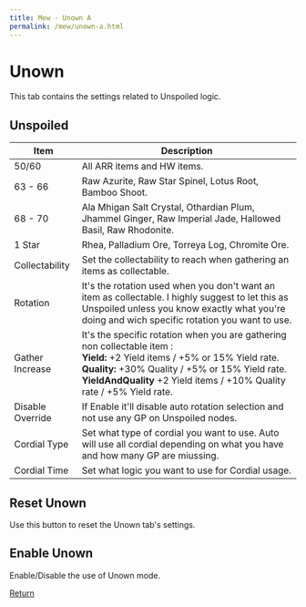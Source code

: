 ```yaml
---
title: Mew - Unown A
permalink: /mew/unown-a.html
---
```


# Unown
This tab contains the settings related to Unspoiled logic.

## Unspoiled

| Item | Description |
|------------------|-------------------------------------------------------------------------------------------------------------------------------------------------------------------------------------------------------------------------------------------------------------------|
| 50/60            | All ARR items and HW items.                                                                                                                                                                                                                                       |
| 63 - 66          | Raw Azurite, Raw Star Spinel, Lotus Root, Bamboo Shoot.                                                                                                                                                                                                           |
| 68 - 70          | Ala Mhigan Salt Crystal, Othardian Plum, Jhammel Ginger, Raw Imperial Jade, Hallowed Basil, Raw Rhodonite.                                                                                                                                                                                 |
| 1 Star           | Rhea, Palladium Ore, Torreya Log, Chromite Ore.                                                                                                                                                                                                                   |
| Collectability   | Set the collectability to reach when gathering an items as collectable.                                                                                                                                                                                           |
| Rotation         | It's the rotation used when you don't want an item as collectable. I highly suggest to let this as Unspoiled unless you know exactly what you're doing and wich specific rotation you want to use.                                                                |
| Gather Increase  | It's the specific rotation when you are gathering non collectable item : <br>**Yield:** +2 Yield items / +5% or 15% Yield rate.<br>**Quality:** +30% Quality / +5% or 15% Yield rate.<br>**YieldAndQuality** +2 Yield items / +10% Quality rate / +5% Yield rate. |
| Disable Override | If Enable it'll disable auto rotation selection and not use any GP on Unspoiled nodes.                                                                                                                                                                            |
| Cordial Type     | Set what type of cordial you want to use. Auto will use all cordial depending on what you have and how many GP are miussing.                                                                                                                                       |
| Cordial Time     | Set what logic you want to use for Cordial usage.                                                                                                                                                                                                                 |

## Reset Unown
Use this button to reset the Unown tab's settings.

## Enable Unown
Enable/Disable the use of Unown mode.

[Return](/mew/mew.html)
